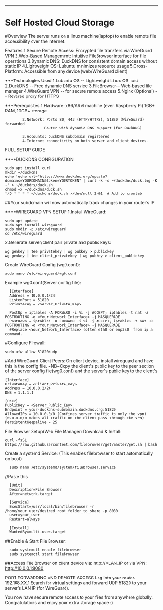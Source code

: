 *******************************************************
# Self Hosted Cloud Storage
#Overview
The server runs on a linux machine(laptop) to enable remote file accessibility over the internet.

Features
            1.Secure Remote Access: Encrypted file transfers via WireGuard VPN
            2.Web-Based Management: Intuitive FileBrowser interface for file operations
            3.Dynamic DNS: DuckDNS for consistent domain access without static IP
            4.Lightweight OS: Lubuntu minimizes resource usage
            5.Cross-Platform: Accessible from any device (web/WireGuard client)

***Technologies Used
            1.Lubuntu	OS -- Lightweight Linux OS host
            2.DuckDNS --	Free dynamic DNS service
            3.FileBrowser--	Web-based file manager
            4.WireGuard	VPN -- for secure remote access
            5.Nginx (Optional) --	Reverse proxy for HTTPS

***Prerequisites
            1.Hardware: x86/ARM machine (even Raspberry Pi)
                        1GB+ RAM, 10GB+ storage
            
            2.Network: Ports 80, 443 (HTTP/HTTPS), 51820 (WireGuard) forwarded
                      Router with dynamic DNS support (for DuckDNS)
            
            3.Accounts: DuckDNS subdomain registered
            4.Internet connectivity on both server and client devices.

FULL SETUP GUIDE

****DUCKDNS CONFIGURATION

    sudo apt install curl
    mkdir ~/duckdns
    echo 'echo url="https://www.duckdns.org/update?domains=YOURDOMAIN&token=YOURTOKEN" | curl -k -o ~/duckdns/duck.log -K -' > ~/duckdns/duck.sh
    chmod +x ~/duckdns/duck.sh
    */5 * * * * ~/duckdns/duck.sh >/dev/null 2>&1  # Add to crontab
  
  ##Your subdomain will now automatically track changes in your router's IP


****WIREGUARD VPN SETUP
1.Install WireGuard:

    sudo apt update
    sudo apt install wireguard
    sudo mkdir -p /etc/wireguard
    cd /etc/wireguard

2.Generate server/client pair private and public keys:

    wg genkey | tee privatekey | wg pubkey > publickey
    wg genkey | tee client_privatekey | wg pubkey > client_publickey
  Create WireGuard Config (wg0.conf):

    sudo nano /etc/wireguard/wg0.conf
  Example wg0.conf(Server config file):
    
      [Interface]
      Address = 10.0.0.1/24
      ListenPort = 51820
      PrivateKey = <Server_Private_Key>
      
      PostUp = iptables -A FORWARD -i %i -j ACCEPT; iptables -t nat -A POSTROUTING -o <Your_Network_Interface> -j MASQUERADE
      PostDown = iptables -D FORWARD -i %i -j ACCEPT; iptables -t nat -D POSTROUTING -o <Your_Network_Interface> -j MASQUERADE
      #Replace <Your_Network_Interface> (often eth0 or enp3s0) from ip a command.
      
   #Configure Firewall:
    
    sudo ufw allow 51820/udp
  
   #Add WireGuard Client Peers:
    On client device, install wireguard and have this in the config file.
    ~NB~Copy the client's public key to the peer section of the server config file(wg0.conf) and the server's public key to the client's 
    
    [Interface]
    PrivateKey = <Client_Private_Key>
    Address = 10.0.0.2/24
    DNS = 1.1.1.1
    
    [Peer]
    PublicKey = <Server_Public_Key>
    Endpoint = your-duckdns-subdomain.duckdns.org:51820
    AllowedIPs = 10.0.0.0/0 (Confines server traffic to only the vpn) (0.0.0.0/0 makes all traffic on the client pass through the VPN)
    PersistentKeepalive = 25

File Browser Setup(Web File Manager)
  Download & Install:
  
    curl -fsSL https://raw.githubusercontent.com/filebrowser/get/master/get.sh | bash
      
  Create a systemd Service: (This enables filebrowser to start automatically on boot)
  
      sudo nano /etc/systemd/system/filebrowser.service
  //Paste this
      
      [Unit]
      Description=File Browser
      After=network.target
      
      [Service]
      ExecStart=/usr/local/bin/filebrowser -r /home/your_user/desired_root_folder_to_share -p 8080
      User=your_user
      Restart=always
      
      [Install]
      WantedBy=multi-user.target
      
      
  ##Enable & Start File Browser:
  
      sudo systemctl enable filebrowser
      sudo systemctl start filebrowser
  ##Access File Browser on client device via:
    http://<LAN_IP or via VPN:
    http://10.0.0.1:8080

PORT FORWARDING AND REMOTE ACCESS
    Log into your router. 192.168.XX.1 
    Search for virtual settings and forward UDP 51820 to your server’s LAN IP (for WireGuard).

You now have secure remote access to your files from anywhere globally.
Congratulations and enjoy your extra storage space :)
